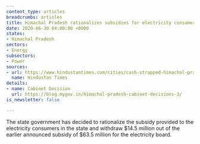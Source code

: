 ```yaml
---
content_type: articles
breadcrumbs: articles
title: Himachal Pradesh rationalizes subsidies for electricity consumers
date: 2020-06-30 04:00:00 +0000
states:
- Himachal Pradesh
sectors:
- Energy
subsectors:
- Power
sources:
- url: https://www.hindustantimes.com/cities/cash-strapped-himachal-pradesh-govt-hikes-vehicle-registration-fee-cuts-power-subsidy/story-vwq3cvnRGH6YVByNkaoibN.html
  name: Hindustan Times
details:
- name: Cabinet Decision
  url: https://blog.mygov.in/himachal-pradesh-cabinet-decisions-3/
is_newsletter: false

---
```

The state government has decided to rationalize the subsidy provided to the electricity consumers in the state and withdraw $14.5 million out of the earlier announced subsidy of $63.5 million for the electricity board.
